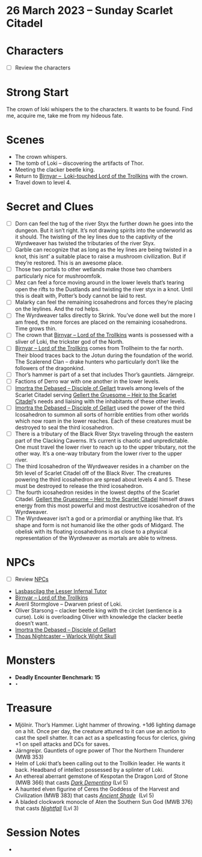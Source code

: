 # 26 March 2023 – Sunday Scarlet Citadel

# Characters

- [ ]  Review the characters

# Strong Start

The crown of loki whispers the to the characters. It wants to be found. Find me, acquire me, take me from my hideous fate. 

# Scenes

- The crown whispers.
- The tomb of Loki – discovering the artifacts of Thor.
- Meeting the clacker beetle king.
- Return to [Bjrnyar –  Loki-touched Lord of the Trollkins](../Scarlet%20Citadel%20Database%206f1cc6531b5c4188a2e5f54716002c2a/Bjrnyar%20%E2%80%93%20Loki-touched%20Lord%20of%20the%20Trollkins%20ecf5594de8b94899b2bd1b59b560e84b.md) with the crown.
- Travel down to level 4.

# Secret and Clues

- [ ]  Dorn can feel the tug of the river Styx the further down he goes into the dungeon. But it isn’t right. It’s not drawing spirits into the underworld as it should. The twisting of the ley lines due to the captivity of the Wyrdweaver has twisted the tributaries of the river Styx.
- [ ]  Garble can recognize that as long as the ley lines are being twisted in a knot, this isnt’ a suitable place to raise a mushroom civilization. But if they’re restored. This is an awesome place.
- [ ]  Those two portals to other wetlands make those two chambers particularly nice for mushroomfolk.
- [ ]  Mez can feel a force moving around in the lower levels that’s tearing open the rifts to the Dustlands and twisting the river styx in a knot. Until this is dealt with, Potter’s body cannot be laid to rest.
- [ ]  Malarky can feel the remaining icosahedrons and forces they’re placing on the leylines. And the rod helps.
- [ ]  The Wyrdweaver talks directly to Skrink. You’ve done well but the more I am freed, the more forces are placed on the remaining icosahedrons. Time grows thin.
- [ ]  The crown that [Bjrnyar – Lord of the Trollkins](../Scarlet%20Citadel%20Database%206f1cc6531b5c4188a2e5f54716002c2a/Bjrnyar%20%E2%80%93%20Loki-touched%20Lord%20of%20the%20Trollkins%20ecf5594de8b94899b2bd1b59b560e84b.md) wants is possessed with a sliver of Loki, the trickster god of the North.
- [ ]  [Bjrnyar – Lord of the Trollkins](../Scarlet%20Citadel%20Database%206f1cc6531b5c4188a2e5f54716002c2a/Bjrnyar%20%E2%80%93%20Loki-touched%20Lord%20of%20the%20Trollkins%20ecf5594de8b94899b2bd1b59b560e84b.md) comes from Trollheim to the far north. Their blood traces back to the Jotun during the foundation of the world. The Scalerend Clan – drake hunters who particularly don’t like the followers of the dragonkind.
- [ ]  Thor’s hammer is part of a set that includes Thor’s gauntlets. Járngreipr.
- [ ]  Factions of Derro war with one another in the lower levels.
- [ ]  [Imortra the Debased – Disciple of Gellart](../Scarlet%20Citadel%20Database%206f1cc6531b5c4188a2e5f54716002c2a/Imortra%20the%20Debased%20%E2%80%93%20Disciple%20of%20Gellart%200ca3a3bfcc6a4585b92d529b81cf1bf5.md) travels among levels of the Scarlet Citadel serving [Gellert the Gruesome – Heir to the Scarlet Citadel](../Scarlet%20Citadel%20Database%206f1cc6531b5c4188a2e5f54716002c2a/Gellert%20the%20Gruesome%20%E2%80%93%20Heir%20to%20the%20Scarlet%20Citadel%20e9ddcae96bc34534819aa6e31472d690.md)’s needs and liaising with the inhabitants of these other levels.
- [ ]  [Imortra the Debased – Disciple of Gellart](../Scarlet%20Citadel%20Database%206f1cc6531b5c4188a2e5f54716002c2a/Imortra%20the%20Debased%20%E2%80%93%20Disciple%20of%20Gellart%200ca3a3bfcc6a4585b92d529b81cf1bf5.md) used the power of the third Icosahedron to summon all sorts of horrible entities from other worlds which now roam in the lower reaches. Each of these creatures must be destroyed to seal the third icosahedron.
- [ ]  There is a tributary of the Black River Styx traveling through the eastern part of the Clacking Caverns. It’s current is chaotic and unpredictable. One must travel the lower river to reach up to the upper tributary, not the other way. It’s a one-way tributary from the lower river to the upper river.
- [ ]  The third Icosahedron of the Wyrdweaver resides in a chamber on the 5th level of Scarlet Citadel off of the Black River. The creatures powering the third icosahedron are spread about levels 4 and 5. These must be destroyed to release the third icosahedron.
- [ ]  The fourth icosahedron resides in the lowest depths of the Scarlet Citadel. [Gellert the Gruesome – Heir to the Scarlet Citadel](../Scarlet%20Citadel%20Database%206f1cc6531b5c4188a2e5f54716002c2a/Gellert%20the%20Gruesome%20%E2%80%93%20Heir%20to%20the%20Scarlet%20Citadel%20e9ddcae96bc34534819aa6e31472d690.md) himself draws energy from this most powerful and most destructive icosahedron of the Wyrdweaver.
- [ ]  The Wyrdweaver isn’t a god or a primordial or anything like that. It’s shape and form is not humanoid like the other gods of Midgard. The obelisk with its floating icosahedrons is as close to a physical representation of the Wyrdweaver as mortals are able to witness.

# NPCs

- [ ]  Review [NPCs](../NPCs%203a056a3480f94ebf8ee4ea772924b869.md)
- [Lasbascilag the Lesser Infernal Tutor](../Scarlet%20Citadel%20Database%206f1cc6531b5c4188a2e5f54716002c2a/Lasbascilag%20the%20Lesser%20Infernal%20Tutor%207cd37705079e4f3b8731d922b8382de4.md)
- [Bjrnyar – Lord of the Trollkins](../Scarlet%20Citadel%20Database%206f1cc6531b5c4188a2e5f54716002c2a/Bjrnyar%20%E2%80%93%20Loki-touched%20Lord%20of%20the%20Trollkins%20ecf5594de8b94899b2bd1b59b560e84b.md)
- Averil Stormglove – Dwarven priest of Loki.
- Oliver Starsong – clacker beetle king with the circlet (sentience is a curse). Loki is overloading Oliver with knowledge the clacker beetle doesn’t want.
- [Imortra the Debased – Disciple of Gellart](../Scarlet%20Citadel%20Database%206f1cc6531b5c4188a2e5f54716002c2a/Imortra%20the%20Debased%20%E2%80%93%20Disciple%20of%20Gellart%200ca3a3bfcc6a4585b92d529b81cf1bf5.md)
- [Thoas Nightcaster – Warlock Wight Skull](../Scarlet%20Citadel%20Database%206f1cc6531b5c4188a2e5f54716002c2a/Thoas%20Nightcaster%20%E2%80%93%20Warlock%20Wight%20Skull%206a81f6c2fce44a9c86c06bb0234e9702.md)

# Monsters

- **Deadly Encounter Benchmark: 15**
- ‣

# Treasure

- Mjölnir. Thor’s Hammer. Light hammer of throwing. +1d6 lighting damage on a hit. Once per day, the creature attuned to it can use an action to cast the spell shatter. It can act as a spellcasting focus for clerics, giving +1 on spell attacks and DCs for saves.
- Járngreipr. Gauntlets of ogre power of Thor the Northern Thunderer (MWB 353)
- Helm of Loki that’s been calling out to the Trollkin leader. He wants it back. Headband of intellect possessed by a splinter of Loki.
- An ethereal aberrant gemstone of Kespotan the Dragon Lord of Stone (MWB 366) that casts *[Dark Dementing](https://open5e.com/spells/dark-dementing)* (Lvl 5)
- A haunted elven figurine of Ceres the Goddess of the Harvest and Civilization (MWB 383) that casts *[Ancient Shade](https://open5e.com/spells/ancient-shade)*  (Lvl 5)
- A bladed clockwork monocle of Aten the Southern Sun God (MWB 376) that casts *[Nightfall](https://open5e.com/spells/nightfall)* (Lvl 3)

# Session Notes

-